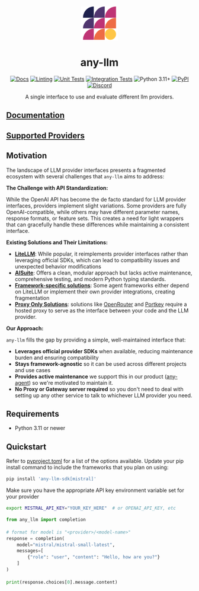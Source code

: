 <p align="center">
  <picture>
    <img src="docs/images/any-llm-logo-mark.png" width="20%" alt="Project logo"/>
  </picture>
</p>

<div align="center">

# any-llm

[![Docs](https://github.com/mozilla-ai/any-llm/actions/workflows/docs.yaml/badge.svg)](https://github.com/mozilla-ai/any-llm/actions/workflows/docs.yaml/)
[![Linting](https://github.com/mozilla-ai/any-llm/actions/workflows/lint.yaml/badge.svg)](https://github.com/mozilla-ai/any-llm/actions/workflows/lint.yaml/)
[![Unit Tests](https://github.com/mozilla-ai/any-llm/actions/workflows/tests-unit.yaml/badge.svg)](https://github.com/mozilla-ai/any-llm/actions/workflows/tests-unit.yaml/)
[![Integration Tests](https://github.com/mozilla-ai/any-llm/actions/workflows/tests-integration.yaml/badge.svg)](https://github.com/mozilla-ai/any-llm/actions/workflows/tests-integration.yaml/)
![Python 3.11+](https://img.shields.io/badge/python-3.11%2B-blue.svg)
[![PyPI](https://img.shields.io/pypi/v/any-llm-sdk)](https://pypi.org/project/any-llm-sdk/)
<a href="https://discord.gg/4gf3zXrQUc">
    <img src="https://img.shields.io/static/v1?label=Chat%20on&message=Discord&color=blue&logo=Discord&style=flat-square" alt="Discord">
</a>

A single interface to use and evaluate different llm providers.

</div>

## [Documentation](https://mozilla-ai.github.io/any-llm/)

## [Supported Providers](https://mozilla-ai.github.io/any-llm/providers)

## Motivation

The landscape of LLM provider interfaces presents a fragmented ecosystem with several challenges that `any-llm` aims to address:

**The Challenge with API Standardization:**

While the OpenAI API has become the de facto standard for LLM provider interfaces, providers implement slight variations. Some providers are fully OpenAI-compatible, while others may have different parameter names, response formats, or feature sets. This creates a need for light wrappers that can gracefully handle these differences while maintaining a consistent interface.

**Existing Solutions and Their Limitations:**

- **[LiteLLM](https://github.com/BerriAI/litellm)**: While popular, it reimplements provider interfaces rather than leveraging official SDKs, which can lead to compatibility issues and unexpected behavior modifications
- **[AISuite](https://github.com/andrewyng/aisuite/issues)**: Offers a clean, modular approach but lacks active maintenance, comprehensive testing, and modern Python typing standards.
- **[Framework-specific solutions](https://github.com/agno-agi/agno/tree/main/libs/agno/agno/models)**: Some agent frameworks either depend on LiteLLM or implement their own provider integrations, creating fragmentation
- **[Proxy Only Solutions](https://openrouter.ai/)**: solutions like [OpenRouter](https://openrouter.ai/) and [Portkey](https://github.com/Portkey-AI/portkey-python-sdk) require a hosted proxy to serve as the interface between your code and the LLM provider.

**Our Approach:**

`any-llm` fills the gap by providing a simple, well-maintained interface that:
- **Leverages official provider SDKs** when available, reducing maintenance burden and ensuring compatibility
- **Stays framework-agnostic** so it can be used across different projects and use cases
- **Provides active maintenance** we support this in our product ([any-agent](https://github.com/mozilla-ai/any-agent)) so we're motivated to maintain it.
- **No Proxy or Gateway server required** so you don't need to deal with setting up any other service to talk to whichever LLM provider you need.



## Requirements

- Python 3.11 or newer

## Quickstart

Refer to [pyproject.toml](./pyproject.toml) for a list of the options available.
Update your pip install command to include the frameworks that you plan on using:

```bash
pip install 'any-llm-sdk[mistral]'
```

Make sure you have the appropriate API key environment variable set for your provider

```bash
export MISTRAL_API_KEY="YOUR_KEY_HERE"  # or OPENAI_API_KEY, etc
```

```python
from any_llm import completion

# format for model is "<provider>/<model-name>"
response = completion(
    model="mistral/mistral-small-latest",
    messages=[
        {"role": "user", "content": "Hello, how are you?"}
    ]
)

print(response.choices[0].message.content)
```
